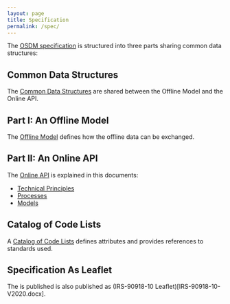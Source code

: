 ```yaml
---
layout: page
title: Specification
permalink: /spec/
---
```


The [OSDM specification](./) is structured into three parts sharing common
data structures:

## Common Data Structures

The  [Common Data Structures](../common-data-structures/) are shared between the 
Offline Model and the Online API.

## Part I: An Offline Model

The [Offline Model](../offline-model/) defines how the offline data can be exchanged.

## Part II: An Online API

The [Online API](https://app.swaggerhub.com/apis-docs/schlpbch/uic-90918_10_osdm/0.9.9)
is explained in this documents:

- [Technical Principles](../technical-principles/)
- [Processes](../processes/)
- [Models](../models/)

## Catalog of Code Lists

A [Catalog of Code Lists](../catalog-of-code-lists/) defines attributes
and provides references to standards used.

## Specification As Leaflet

The is published is also published as (IRS-90918-10 Leaflet)[IRS-90918-10-V2020.docx].
